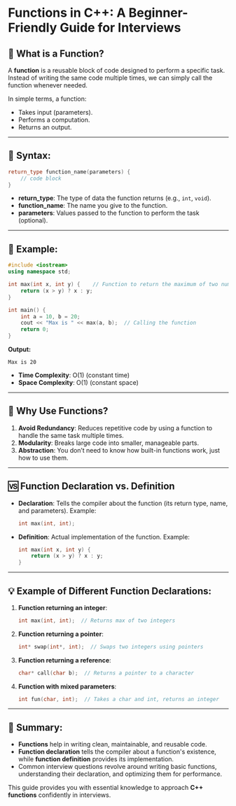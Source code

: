 
# Functions in C++: A Beginner-Friendly Guide for Interviews

## 📌 What is a Function?
A **function** is a reusable block of code designed to perform a specific task. Instead of writing the same code multiple times, we can simply call the function whenever needed.

In simple terms, a function:
- Takes input (parameters).
- Performs a computation.
- Returns an output.

---

## 🔧 Syntax:
```cpp
return_type function_name(parameters) {
    // code block
}
```
- **return_type**: The type of data the function returns (e.g., `int`, `void`).
- **function_name**: The name you give to the function.
- **parameters**: Values passed to the function to perform the task (optional).

---

## 📝 Example:
```cpp
#include <iostream>
using namespace std;

int max(int x, int y) {    // Function to return the maximum of two numbers
    return (x > y) ? x : y;
}

int main() {
    int a = 10, b = 20;
    cout << "Max is " << max(a, b);  // Calling the function
    return 0;
}
```
**Output:**
```
Max is 20
```
- **Time Complexity**: O(1) (constant time)
- **Space Complexity**: O(1) (constant space)

---

## 🎯 Why Use Functions?
1. **Avoid Redundancy**: Reduces repetitive code by using a function to handle the same task multiple times.
2. **Modularity**: Breaks large code into smaller, manageable parts.
3. **Abstraction**: You don’t need to know how built-in functions work, just how to use them.

---

## 🆚 Function Declaration vs. Definition
- **Declaration**: Tells the compiler about the function (its return type, name, and parameters). 
  Example:
  ```cpp
  int max(int, int);
  ```
- **Definition**: Actual implementation of the function.
  Example:
  ```cpp
  int max(int x, int y) {
      return (x > y) ? x : y;
  }
  ```

---

## 💡 Example of Different Function Declarations:
1. **Function returning an integer**:
   ```cpp
   int max(int, int);  // Returns max of two integers
   ```

2. **Function returning a pointer**:
   ```cpp
   int* swap(int*, int);  // Swaps two integers using pointers
   ```

3. **Function returning a reference**:
   ```cpp
   char* call(char b);  // Returns a pointer to a character
   ```

4. **Function with mixed parameters**:
   ```cpp
   int fun(char, int);  // Takes a char and int, returns an integer
   ```

---

## 🔑 Summary:
- **Functions** help in writing clean, maintainable, and reusable code.
- **Function declaration** tells the compiler about a function's existence, while **function definition** provides its implementation.
- Common interview questions revolve around writing basic functions, understanding their declaration, and optimizing them for performance.

This guide provides you with essential knowledge to approach **C++ functions** confidently in interviews.
